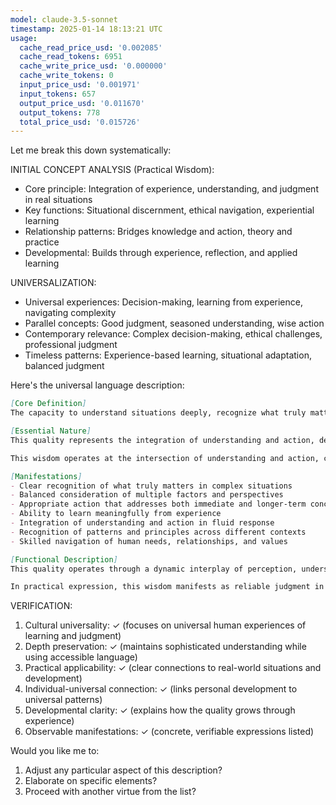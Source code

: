 ```yaml
---
model: claude-3.5-sonnet
timestamp: 2025-01-14 18:13:21 UTC
usage:
  cache_read_price_usd: '0.002085'
  cache_read_tokens: 6951
  cache_write_price_usd: '0.000000'
  cache_write_tokens: 0
  input_price_usd: '0.001971'
  input_tokens: 657
  output_price_usd: '0.011670'
  output_tokens: 778
  total_price_usd: '0.015726'
---
```


Let me break this down systematically:

INITIAL CONCEPT ANALYSIS (Practical Wisdom):
- Core principle: Integration of experience, understanding, and judgment in real situations
- Key functions: Situational discernment, ethical navigation, experiential learning
- Relationship patterns: Bridges knowledge and action, theory and practice
- Developmental: Builds through experience, reflection, and applied learning

UNIVERSALIZATION:
- Universal experiences: Decision-making, learning from experience, navigating complexity
- Parallel concepts: Good judgment, seasoned understanding, wise action
- Contemporary relevance: Complex decision-making, ethical challenges, professional judgment
- Timeless patterns: Experience-based learning, situational adaptation, balanced judgment

Here's the universal language description:

```markdown
[Core Definition]
The capacity to understand situations deeply, recognize what truly matters, and respond appropriately based on experience and understanding. It combines clear perception, balanced judgment, and skilled action to navigate life's complexities while serving genuine human needs and values.

[Essential Nature]
This quality represents the integration of understanding and action, developed through thoughtful experience and refined through practice. It manifests as the ability to grasp the essence of situations, recognize meaningful patterns, and respond in ways that address both immediate circumstances and deeper purposes. Unlike pure theoretical knowledge or mere practical skill, it encompasses a holistic capacity to perceive, understand, and act wisely in the flow of life.

This wisdom operates at the intersection of understanding and action, combining clear perception with skilled response. It develops through the mindful integration of experience, reflection, and practice, leading to increasingly refined judgment and more effective action in complex situations.

[Manifestations]
- Clear recognition of what truly matters in complex situations
- Balanced consideration of multiple factors and perspectives
- Appropriate action that addresses both immediate and longer-term concerns
- Ability to learn meaningfully from experience
- Integration of understanding and action in fluid response
- Recognition of patterns and principles across different contexts
- Skilled navigation of human needs, relationships, and values

[Functional Description]
This quality operates through a dynamic interplay of perception, understanding, and action. It begins with clear recognition of situation patterns and essential features, draws on accumulated experience and understanding to grasp deeper implications, and culminates in appropriate response. The process is neither purely intellectual nor merely practical, but rather an integrated capacity that develops through mindful engagement with life's challenges and opportunities.

In practical expression, this wisdom manifests as reliable judgment in complex situations, skillful navigation of human relationships and needs, and actions that effectively serve both immediate circumstances and broader purposes. It enables people to learn deeply from experience, recognize meaningful patterns across contexts, and respond to new situations with growing skill and understanding. This capacity proves especially valuable in roles requiring complex judgment, ethical decision-making, and skilled interaction with others.
```

VERIFICATION:
1. Cultural universality: ✓ (focuses on universal human experiences of learning and judgment)
2. Depth preservation: ✓ (maintains sophisticated understanding while using accessible language)
3. Practical applicability: ✓ (clear connections to real-world situations and development)
4. Individual-universal connection: ✓ (links personal development to universal patterns)
5. Developmental clarity: ✓ (explains how the quality grows through experience)
6. Observable manifestations: ✓ (concrete, verifiable expressions listed)

Would you like me to:
1. Adjust any particular aspect of this description?
2. Elaborate on specific elements?
3. Proceed with another virtue from the list?